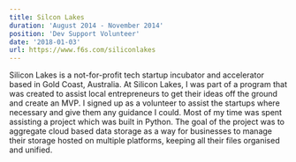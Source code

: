 ```yaml
---
title: Silcon Lakes
duration: 'August 2014 - November 2014'
position: 'Dev Support Volunteer'
date: '2018-01-03'
url: https://www.f6s.com/siliconlakes
---
```

Silicon Lakes is a not-for-profit tech startup incubator and accelerator based in Gold Coast, Australia. At Silicon Lakes, I was part of a program that was created to assist local entrepreneurs to get their ideas off the ground and create an MVP. I signed up as a volunteer to assist the startups where necessary and give them any guidance I could. Most of my time was spent assisting a project which was built in Python. The goal of the project was to aggregate cloud based data storage as a way for businesses to manage their storage hosted on multiple platforms, keeping all their files organised and unified.

